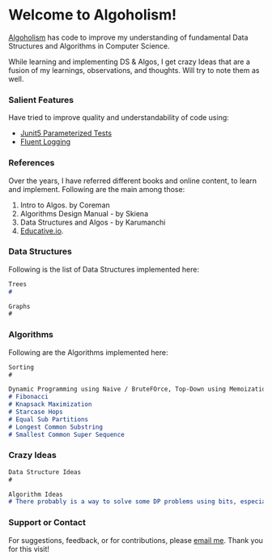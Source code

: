 # Welcome to Algoholism!

[Algoholism](https://github.com/agrawalnishant/algoholism) has code to improve my understanding of fundamental Data Structures and Algorithms in Computer Science.

While learning and implementing DS & Algos, I get crazy Ideas that are a fusion of my learnings, observations, and thoughts.
Will try to note them as well.

### Salient Features
Have tried to improve quality and understandability of code using:
- [Junit5 Parameterized Tests](https://junit.org/junit5/docs/current/user-guide/#writing-tests-parameterized-tests)
- [Fluent Logging](https://github.com/google/flogger)

### References
Over the years, I have referred different books and online content, to learn and implement.
Following are the main among those: 
1. Intro to Algos. by Coreman
2. Algorithms Design Manual - by Skiena
3. Data Structures and Algos - by Karumanchi
4. [Educative.io](https://www.educative.io).

### Data Structures

Following is the list of Data Structures implemented here:
```markdown
Trees
# 

Graphs
#

```

### Algorithms

Following are the Algorithms implemented here:

```markdown
Sorting
#

Dynamic Programming using Naive / BruteFOrce, Top-Down using Memoization, and Bottoms-Up using Table.
# Fibonacci
# Knapsack Maximization
# Starcase Hops
# Equal Sub Partitions
# Longest Common Substring
# Smallest Common Super Sequence
```

### Crazy Ideas
```markdown
Data Structure Ideas
#

Algorithm Ideas
# There probably is a way to solve some DP problems using bits, especially those including arrangement of Numeric Digits.

```

### Support or Contact

For suggestions, feedback, or for contributions, please [email me](mailto:root.nishi@gmail.com).
Thank you for this visit!